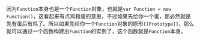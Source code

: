 因为`Function`本身也是一个`Function`对象，也就是`var Function = new Function()`，这看起来有点鸡和蛋的意思，不过如果先给你一个蛋，那必然就是先有蛋后有鸡了。所以如果先给你一个`Function`对象的原形`[[Prototype]]`，那么就可以通过一个函数构建出`Function`的实例了，这个函数就是`Function`本身。 